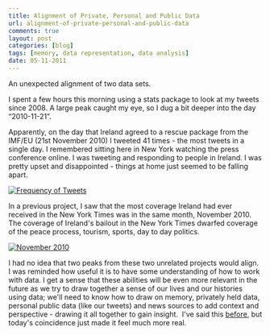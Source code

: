 ```yaml
---
title: Alignment of Private, Personal and Public Data
url: alignment-of-private-personal-and-public-data
comments: true
layout: post
categories: [blog]
tags: [memory, data representation, data analysis]
date: 05-11-2011
---
```

<p class="intro">An unexpected alignment of two data sets. </p>
I spent a few hours this morning using a stats package to look at my tweets since 2008. A large peak caught my eye, so I dug a bit deeper into the day &#8220;2010-11-21&#8221;.

Apparently, on the day that Ireland agreed to a rescue package from the IMF/EU (21st November 2010) I tweeted 41 times - the most tweets in a single day. I remembered sitting here in New York watching the press conference online. I was tweeting and responding to people in Ireland. I was pretty upset and disappointed - things at home just seemed to be falling apart.

<a href="http://www.flickr.com/photos/paulmmay/6315690824/" title="Frequency of Tweets by paulmmay, on Flickr"><img src="http://farm7.static.flickr.com/6223/6315690824_062523a678_b.jpg" class="flickr" alt="Frequency of Tweets"></a>

In a previous project, I saw that the most coverage Ireland had ever received in the New York Times was in the same month, November 2010. The coverage of Ireland's bailout in the New York Times dwarfed coverage of the peace process, tourism, sports, day to day politics.

<a href="http://www.flickr.com/photos/paulmmay/6315624121/" title="November 2010 by paulmmay, on Flickr"><img src="http://farm7.static.flickr.com/6233/6315624121_fa8cb5156c_b.jpg" class="flickr" alt="November 2010"></a>

I had no idea that two peaks from these two unrelated projects would align. I was reminded how useful it is to have some understanding of how to work with data. I get a sense that these abilities will be even more relevant in the future as we try to draw together a sense of our lives and our histories using data; we'll need to know how to draw on memory, privately held data, personal public data (like our tweets) and news sources to add context and perspective - drawing it all together to gain insight.&nbsp; I've said this <a href="http://paulmay.org/blog/tedx-data-representation-and-personal-narratives/" title="before">before</a>, but today's coincidence just made it feel much more real.


